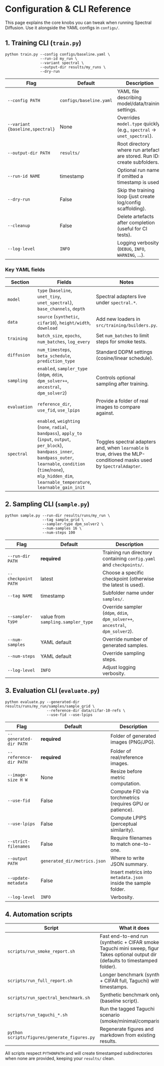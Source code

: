 # Configuration & CLI Reference

This page explains the core knobs you can tweak when running Spectral Diffusion. Use it alongside the YAML configs in `configs/`.

## 1. Training CLI (`train.py`)
```
python train.py --config configs/baseline.yaml \
                --run-id my_run \
                --variant spectral \
                --output-dir results/my_runs \
                --dry-run
```
| Flag | Default | Description |
|------|---------|-------------|
| `--config PATH` | `configs/baseline.yaml` | YAML file describing model/data/training settings. |
| `--variant {baseline,spectral}` | None | Overrides `model.type` quickly (e.g., `spectral` → `unet_spectral`). |
| `--output-dir PATH` | `results/` | Root directory where run artefacts are stored. Run IDs create subfolders. |
| `--run-id NAME` | timestamp | Optional run name. If omitted a timestamp is used. |
| `--dry-run` | False | Skip the training loop (just create log/config scaffolding). |
| `--cleanup` | False | Delete artefacts after completion (useful for CI tests). |
| `--log-level` | `INFO` | Logging verbosity (`DEBUG`, `INFO`, `WARNING`, ...). |

### Key YAML fields
| Section | Fields | Notes |
|---------|--------|-------|
| `model` | `type` (`baseline`, `unet_tiny`, `unet_spectral`), `base_channels`, `depth` | Spectral adapters live under `spectral.*`. |
| `data` | `source` (`synthetic`, `cifar10`), `height/width`, `download` | Add new loaders in `src/training/builders.py`. |
| `training` | `batch_size`, `epochs`, `num_batches`, `log_every` | Set `num_batches` to limit steps for smoke tests. |
| `diffusion` | `num_timesteps`, `beta_schedule`, `prediction_type` | Standard DDPM settings (cosine/linear schedule). |
| `sampling` | `enabled`, `sampler_type` (`ddpm`, `ddim`, `dpm_solver++`, `ancestral`, `dpm_solver2`) | Controls optional sampling after training. |
| `evaluation` | `reference_dir`, `use_fid`, `use_lpips` | Provide a folder of real images to compare against. |
| `spectral` | `enabled`, `weighting` (`none`, `radial`, `bandpass`), `apply_to` (`input`, `output`, `per_block`), `bandpass_inner`, `bandpass_outer`, `learnable`, `condition` (`time`/`none`), `mlp_hidden_dim`, `learnable_temperature`, `learnable_gain_init` | Toggles spectral adapters and, when `learnable` is true, drives the MLP-conditioned masks used by `SpectralAdapter`. |

## 2. Sampling CLI (`sample.py`)
```
python sample.py --run-dir results/runs/my_run \
                 --tag sample_grid \
                 --sampler-type dpm_solver2 \
                 --num-samples 16 \
                 --num-steps 100
```
| Flag | Default | Description |
|------|---------|-------------|
| `--run-dir PATH` | **required** | Training run directory containing `config.yaml` and `checkpoints/`. |
| `--checkpoint PATH` | latest | Choose a specific checkpoint (otherwise the latest is used). |
| `--tag NAME` | timestamp | Subfolder name under `samples/`. |
| `--sampler-type` | value from `sampling.sampler_type` | Override sampler (`ddpm`, `ddim`, `dpm_solver++`, `ancestral`, `dpm_solver2`). |
| `--num-samples` | YAML default | Override number of generated samples. |
| `--num-steps` | YAML default | Override sampling steps. |
| `--log-level` | `INFO` | Adjust logging verbosity. |

## 3. Evaluation CLI (`evaluate.py`)
```
python evaluate.py --generated-dir results/runs/my_run/samples/sample_grid \
                   --reference-dir data/cifar-10-refs \
                   --use-fid --use-lpips
```
| Flag | Default | Description |
|------|---------|-------------|
| `--generated-dir PATH` | **required** | Folder of generated images (PNG/JPG). |
| `--reference-dir PATH` | **required** | Folder of real/reference images. |
| `--image-size H W` | None | Resize before metric computation. |
| `--use-fid` | False | Compute FID via torchmetrics (requires GPU or patience). |
| `--use-lpips` | False | Compute LPIPS (perceptual similarity). |
| `--strict-filenames` | False | Require filenames to match one-to-one. |
| `--output PATH` | `generated_dir/metrics.json` | Where to write JSON summary. |
| `--update-metadata` | False | Insert metrics into `metadata.json` inside the sample folder. |
| `--log-level` | `INFO` | Verbosity. |

## 4. Automation scripts
| Script | What it does |
|--------|--------------|
| `scripts/run_smoke_report.sh` | Fast end-to-end run (synthetic + CIFAR smoke, Taguchi mini sweep, figures). Takes optional output dir (defaults to timestamped folder). |
| `scripts/run_full_report.sh` | Longer benchmark (synthetic + CIFAR full, Taguchi) with timestamps. |
| `scripts/run_spectral_benchmark.sh` | Synthetic benchmark only (baseline script). |
| `scripts/run_taguchi_*.sh` | Run the tagged Taguchi scenario (smoke/minimal/comparison). |
| `python scripts/figures/generate_figures.py` | Regenerate figures and markdown from existing results. |

All scripts respect `PYTHONPATH` and will create timestamped subdirectories when none are provided, keeping your `results/` clean.
